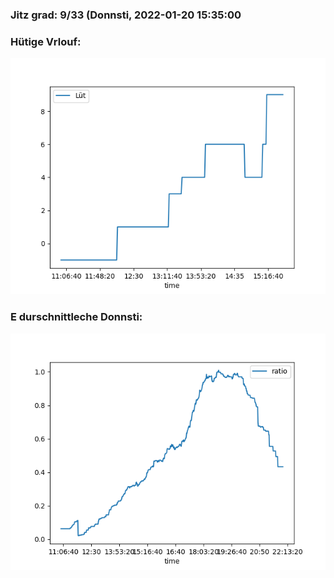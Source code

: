 ### Jitz grad: 9/33 (Donnsti, 2022-01-20 15:35:00

### Hütige Vrlouf:
![Graph](Today.png)

### E durschnittleche Donnsti:
![Graph](Donnsti.png)